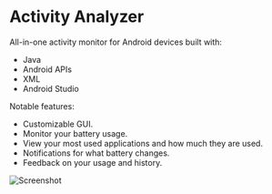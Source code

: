 # Activity Analyzer

All-in-one activity monitor for Android devices built with:
- Java
- Android APIs
- XML
- Android Studio

Notable features:
- Customizable GUI.
- Monitor your battery usage.
- View your most used applications and how much they are used.
- Notifications for what battery changes.
- Feedback on your usage and history.

![Screenshot](https://jeffreymcfarland.com/img/android.png)
